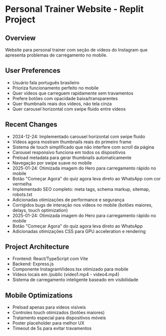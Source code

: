 # Personal Trainer Website - Replit Project

## Overview
Website para personal trainer com seção de vídeos do Instagram que apresenta problemas de carregamento no mobile.

## User Preferences
- Usuário fala português brasileiro
- Prioriza funcionamento perfeito no mobile
- Quer vídeos que carreguem rapidamente sem travamentos
- Prefere botões com opacidade baixa/transparentes
- Quer thumbnails reais dos vídeos, não tela cinza
- Quer carousel horizontal com swipe fluido entre vídeos

## Recent Changes
- 2024-12-24: Implementado carousel horizontal com swipe fluido
- Vídeos agora mostram thumbnails reais do primeiro frame
- Sistema de touch simplificado que não interfere com scroll da página
- Carousel responsivo funciona em todos os dispositivos
- Preload metadata para gerar thumbnails automaticamente
- Navegação por swipe suave no mobile
- 2025-01-24: Otimizada imagem do Hero para carregamento rápido no mobile
- Botão "Começar Agora" do quiz agora leva direto ao WhatsApp com cor vermelha
- Implementado SEO completo: meta tags, schema markup, sitemap, robots.txt
- Adicionadas otimizações de performance e segurança
- Corrigidos bugs de interação nos vídeos no mobile (botões maiores, delays, touch optimization)
- 2025-01-24: Otimizada imagem do Hero para carregamento rápido no mobile
- Botão "Começar Agora" do quiz agora leva direto ao WhatsApp
- Adicionadas otimizações CSS para GPU acceleration e rendering

## Project Architecture  
- Frontend: React/TypeScript com Vite
- Backend: Express.js
- Componente InstagramVideos.tsx otimizado para mobile
- Vídeos locais em /public (video1.mp4 - video4.mp4)
- Sistema de carregamento inteligente baseado em visibilidade

## Mobile Optimizations
- Preload apenas para vídeos visíveis
- Controles touch otimizados (botões maiores)
- Tratamento especial para dispositivos móveis
- Poster placeholder para melhor UX
- Timeout de 5s para evitar travamentos